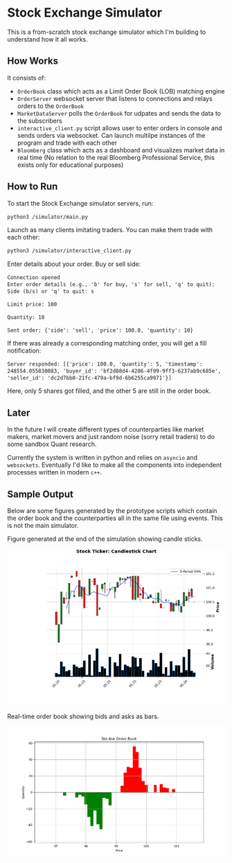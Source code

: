 # Stock Exchange Simulator

This is a from-scratch stock exchange simulator which I'm building to understand how it all works.

## How Works

It consists of:

- `OrderBook` class which acts as a Limit Order Book (LOB) matching engine
- `OrderServer` websocket server that listens to connections and relays orders to the `OrderBook`
- `MarketDataServer` polls the `OrderBook` for udpates and sends the data to the subscribers
- `interactive_client.py` script allows user to enter orders in console and sends orders via websocket. Can launch multilpe instances of the program and trade with each other
- `Bloomberg` class which acts as a dashboard and visualizes market data in real time (No relation to the real Bloomberg Professional Service, this exists only for educational purposes)

## How to Run

To start the Stock Exchange simulator servers, run:

```bash
python3 /simulator/main.py
```

Launch as many clients imitating traders. You can make them trade with each other:

```bash
python3 /simulator/interactive_client.py
```

Enter details about your order. Buy or sell side:

```shell
Connection opened
Enter order details (e.g., 'b' for buy, 's' for sell, 'q' to quit):
Side (b/s) or 'q' to quit: s
```

```shell
Limit price: 100
```

```shell
Quantity: 10
```

```shell
Sent order: {'side': 'sell', 'price': 100.0, 'quantity': 10}
```

If there was already a corresponding matching order, you will get a fill notification:

```shell
Server responded: [{'price': 100.0, 'quantity': 5, 'timestamp': 248554.055830083, 'buyer_id': 'bf2d88d4-4286-4f99-9ff3-6237ab9c685e', 'seller_id': 'dc2d7bb0-21fc-479a-bf9d-6b6255ca9971'}]
```

Here, only 5 shares got filled, and the other 5 are still in the order book.

## Later

In the future I will create different types of counterparties like market makers, market movers and just random noise (sorry retail traders) to do some sandbox Quant research.

Currently the system is written in python and relies on `asyncio` and `websockets`. Eventually I'd like to make all the components into independent processes written in modern `c++`.

## Sample Output

Below are some figures generated by the prototype scripts which contain the order book and the counterparties all in the same file using events. This is not the main simulator.

Figure generated at the end of the simulation showing candle sticks.

![Figure showing the simulated trades as well as volume](./plots/60s_500_orders_0.1.png)

Real-time order book showing bids and asks as bars.

![Bid ask order book.](./plots/bid-ask-order-book.png)
